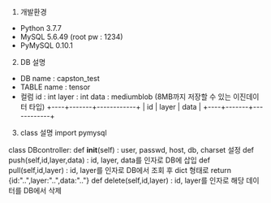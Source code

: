 1.	개발환경
-	Python 3.7.7
-	MySQL 5.6.49  (root pw : 1234)
-	PyMySQL 0.10.1

2. DB 설명
- DB name : capston_test
- TABLE name : tensor
- 컬럼
id : int
layer : int
data : mediumblob (8MB까지 저장할 수 있는 이진데이터 타입)
+----+-------+------------+
| id | layer | data       |
+----+-------+------------+


3. class 설명
import pymysql

class DBcontroller:
    def __init__(self) : user, passwd, host, db, charset 설정
    def push(self,id,layer,data) : id, layer, data를 인자로 DB에 삽입
    def pull(self,id,layer) : id, layer를 인자로 DB에서 조회 후 dict 형태로 return {id:"..",layer:"..",data:".."}
    def delete(self,id,layer) : id, layer를 인자로 해당 데이터를 DB에서 삭제